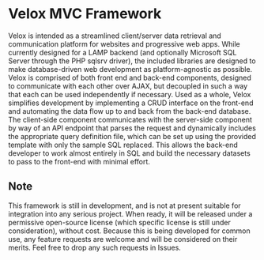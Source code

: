 # Velox MVC Framework

Velox is intended as a streamlined client/server data retrieval and communication platform for websites and progressive web apps. While currently designed for a LAMP backend (and optionally Microsoft SQL Server through the PHP sqlsrv driver), the included libraries are designed to make database-driven web development as platform-agnostic as possible. Velox is comprised of both front end and back-end components, designed to communicate with each other over AJAX, but decoupled in such a way that each can be used independently if necessary. Used as a whole, Velox simplifies development by implementing a CRUD interface on the front-end and automating the data flow up to and back from the
back-end database. The client-side component communicates with
the server-side component by way of an API endpoint that parses the request and dynamically includes the appropriate query definition file, which can be set up using the provided template with only the sample SQL replaced. This allows the back-end developer to work almost entirely in SQL and build the necessary datasets to pass to the front-end with minimal effort.

## Note
This framework is still in development, and is not at present suitable for integration into any serious project. When ready, it will be released under a permissive open-source license (which specific license is still under consideration), without cost. Because this is being developed for common use, any feature requests are welcome and will be considered on their merits. Feel free to drop any such requests in Issues.
